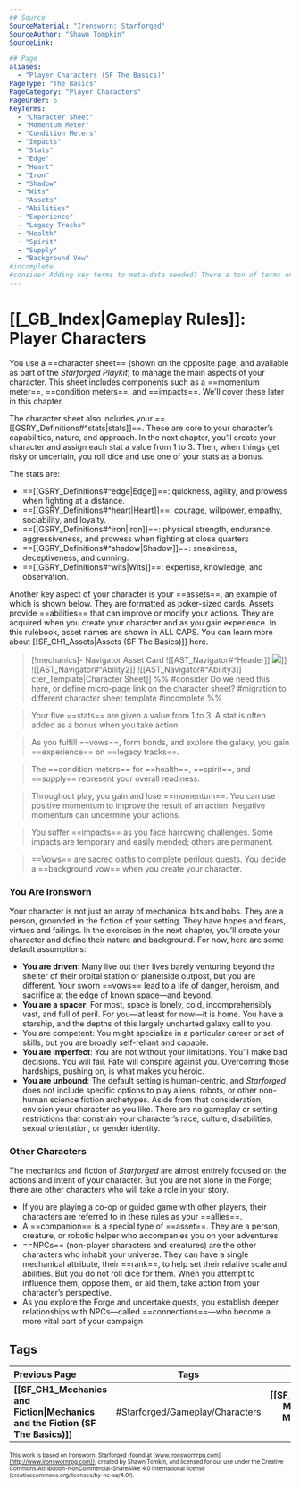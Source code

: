 ```yaml
---
## Source
SourceMaterial: "Ironsworn: Starforged"
SourceAuthor: "Shawn Tompkin"
SourceLink: 

## Page
aliases:
  - "Player Characters (SF The Basics)"
PageType: "The Basics"
PageCategory: "Player Characters"
PageOrder: 5
KeyTerms:
  - "Character Sheet"
  - "Momentum Meter"
  - "Condition Meters"
  - "Impacts"
  - "Stats"
  - "Edge"
  - "Heart"
  - "Iron"
  - "Shadow"
  - "Wits"
  - "Assets"
  - "Abilities"
  - "Experience"
  - "Legacy Tracks"
  - "Health"
  - "Spirit"
  - "Supply"
  - "Background Vow"
#incomplete
#consider Adding key terms to meta-data needed? There a ton of terms on this page.
---
```

# [[_GB_Index|Gameplay Rules]]: Player Characters
You use a ==character sheet== (shown on the opposite page, and available as part of the _Starforged Playkit_) to manage the main aspects of your character. This sheet includes components such as a ==momentum meter==, ==condition meters==, and ==impacts==. We’ll cover these later in this chapter.

The character sheet also includes your ==[[GSRY_Definitions#^stats|stats]]==. These are core to your character’s capabilities, nature, and approach. In the next chapter, you’ll create your character and assign each stat a value from 1 to 3. Then, when things get risky or uncertain, you roll dice and use one of your stats as a bonus. 

The stats are: 
- ==[[GSRY_Definitions#^edge|Edge]]==: quickness, agility, and prowess when fighting at a distance. 
- ==[[GSRY_Definitions#^heart|Heart]]==: courage, willpower, empathy, sociability, and loyalty. 
- ==[[GSRY_Definitions#^iron|Iron]]==: physical strength, endurance, aggressiveness, and prowess when fighting at close quarters
- ==[[GSRY_Definitions#^shadow|Shadow]]==: sneakiness, deceptiveness, and cunning. 
- ==[[GSRY_Definitions#^wits|Wits]]==: expertise, knowledge, and observation. 

Another key aspect of your character is your ==assets==, an example of which is shown below. They are formatted as poker-sized cards. Assets provide ==abilities== that can improve or modify your actions. They are acquired when you create your character and as you gain experience. In this rulebook, asset names are shown in ALL CAPS. You can learn more about [[SF_CH1_Assets|Assets (SF The Basics)]] here.

> [!mechanics]- Navigator Asset Card
> ![[AST_Navigator#^Header]]
> ![](AST_Navigator.md#^Header)]]
> ![[AST_Navigator#^Ability2]]
> ![[AST_Navigator#^Ability3]]
[](AST_Navigator.md#^Ability3)cter_Template|Character Sheet]] %% #consider Do we need this here, or define micro-page link on the character sheet? #migration to different character sheet template #incomplete %%

> Your five ==stats== are given a value from 1 to 3. A stat is often added as a bonus when you take action

> As you fulfill ==vows==, form bonds, and explore the galaxy, you gain ==experience== on ==legacy tracks==.

> The ==condition meters== for ==health==, ==spirit==, and ==supply== represent your overall readiness.

> Throughout play, you gain and lose ==momentum==. You can use positive momentum to improve the result of an action. Negative momentum can undermine your actions.

> You suffer ==impacts== as you face harrowing challenges. Some impacts are temporary and easily mended; others are permanent.

> ==Vows== are sacred oaths to complete perilous quests. You decide a ==background vow== when you create your character.

### You Are Ironsworn
Your character is not just an array of mechanical bits and bobs. They are a person, grounded in the fiction of your setting. They have hopes and fears, virtues and failings. In the exercises in the next chapter, you’ll create your character and define their nature and background. For now, here are some default assumptions:
- **You are driven**: Many live out their lives barely venturing beyond the shelter of their orbital station or planetside outpost, but you are different. Your sworn ==vows== lead to a life of danger, heroism, and sacrifice at the edge of known space—and beyond. 
- **You are a spacer**: For most, space is lonely, cold, incomprehensibly vast, and full of peril. For you—at least for now—it is home. You have a starship, and the depths of this largely uncharted galaxy call to you. 
- You are competent: You might specialize in a particular career or set of skills, but you are broadly self-reliant and capable. 
- **You are imperfect**: You are not without your limitations. You’ll make bad decisions. You will fail. Fate will conspire against you. Overcoming those hardships, pushing on, is what makes you heroic. 
- **You are unbound**: The default setting is human-centric, and _Starforged_ does not include specific options to play aliens, robots, or other non-human science fiction archetypes. Aside from that consideration, envision your character as you like. There are no gameplay or setting restrictions that constrain your character’s race, culture, disabilities, sexual orientation, or gender identity.

### Other Characters
The mechanics and fiction of _Starforged_ are almost entirely focused on the actions and intent of your character. But you are not alone in the Forge; there are other characters who will take a role in your story. 

- If you are playing a co-op or guided game with other players, their characters are referred to in these rules as your ==allies==. 
- A ==companion== is a special type of ==asset==. They are a person, creature, or robotic helper who accompanies you on your adventures. 
- ==NPCs== (non-player characters and creatures) are the other characters who inhabit your universe. They can have a single mechanical attribute, their ==rank==, to help set their relative scale and abilities. But you do not roll dice for them. When you attempt to influence them, oppose them, or aid them, take action from your character’s perspective. 
- As you explore the Forge and undertake quests, you establish deeper relationships with NPCs—called ==connections==—who become a more vital part of your campaign

## Tags
| Previous Page | Tags | Next Page |
|:--- |:---:| ---:|
| **[[SF_CH1_Mechanics and Fiction\|Mechanics and the Fiction (SF The Basics)]]** | #Starforged/Gameplay/Characters | **[[SF_CH1_Making Moves\|Making Moves (SF The Basics)]]** |

<font size=-2>This work is based on Ironsworn: Starforged (found at [www.ironswornrpg.com](http://www.ironswornrpg.com)), created by Shawn Tomkin, and licensed for our use under the Creative Commons Attribution-NonCommercial-ShareAlike 4.0 International license  (creativecommons.org/licenses/by-nc-sa/4.0/).</font>